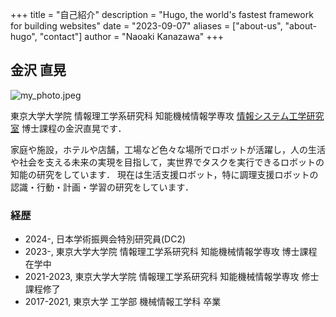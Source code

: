 +++
title = "自己紹介"
description = "Hugo, the world's fastest framework for building websites"
date = "2023-09-07"
aliases = ["about-us", "about-hugo", "contact"]
author = "Naoaki Kanazawa"
+++

## 金沢 直晃

![my_photo.jpeg](../../images/my_dream_crop.jpg)

東京大学大学院 情報理工学系研究科 知能機械情報学専攻 [情報システム工学研究室](http://www.jsk.t.u-tokyo.ac.jp/ ) 博士課程の金沢直晃です．

家庭や施設，ホテルや店舗，工場など色々な場所でロボットが活躍し，人の生活や社会を支える未来の実現を目指して，実世界でタスクを実行できるロボットの知能の研究をしています．
現在は生活支援ロボット，特に調理支援ロボットの認識・行動・計画・学習の研究をしています．

### 経歴
* 2024-, 日本学術振興会特別研究員(DC2)
* 2023-, 東京大学大学院 情報理工学系研究科 知能機械情報学専攻 博士課程在学中
* 2021-2023, 東京大学大学院 情報理工学系研究科 知能機械情報学専攻 修士課程修了
* 2017-2021, 東京大学 工学部 機械情報工学科 卒業

